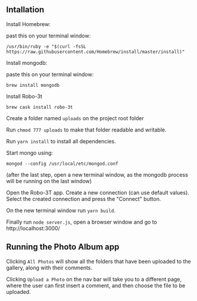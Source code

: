 ## Intallation


Install Homebrew:

past this on your terminal window: 

`/usr/bin/ruby -e "$(curl -fsSL https://raw.githubusercontent.com/Homebrew/install/master/install)"`

Install mongodb:

paste this on your terminal window: 

`brew install mongodb`

Install Robo-3t

`brew cask install robo-3t`

Create a folder named `uploads` on the project root folder

Run `chmod 777 uploads` to make that folder readable and writable.

Run `yarn install` to install all dependencies.

Start mongo using:

`mongod --config /usr/local/etc/mongod.conf`

(after the last step, open a new terminal window, as the mongodb process will be running on the last window)

Open the Robo-3T app. Create a new connection (can use default values). Select the created connection and press the "Connect" button.

On the new terminal window run `yarn build`.

Finally run `node server.js`, open a browser window and go to http://localhost:3000/

## Running the Photo Album app

Clicking `All Photos` will show all the folders that have been uploaded to the gallery, along with their comments.

Clicking `Upload a Photo` on the nav bar will take you to a different page, where the user can first insert a comment, and then choose the file to be uploaded.



